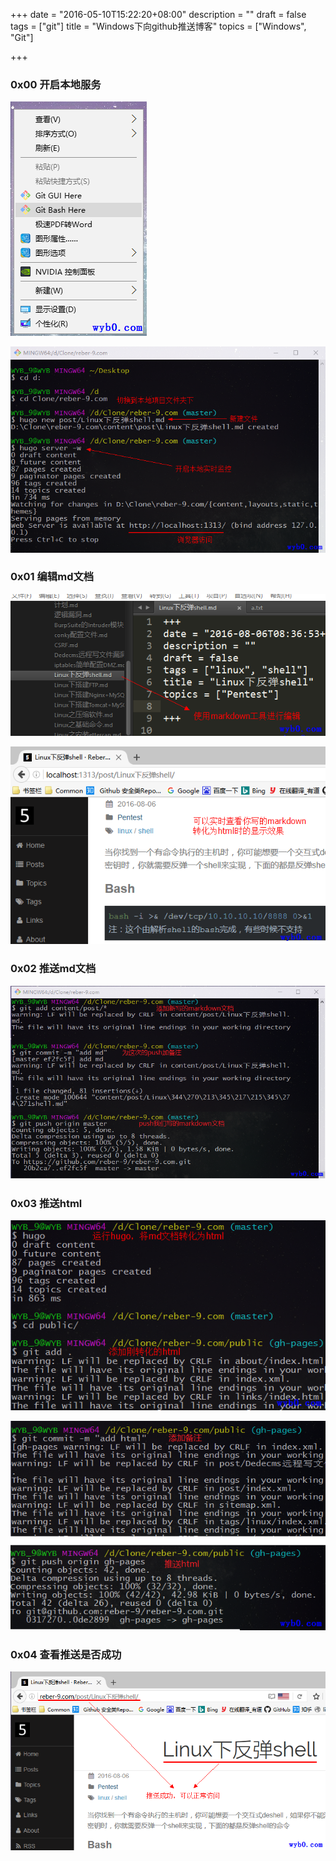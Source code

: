 +++
date = "2016-05-10T15:22:20+08:00"
description = ""
draft = false
tags = ["git"]
title = "Windows下向github推送博客"
topics = ["Windows", "Git"]

+++

### 0x00 开启本地服务
![1](/img/post/win_github_add_open_git.png)

![2](/img/post/win_github_add_create_file.png)

### 0x01 编辑md文档
![3](/img/post/win_github_add_edit_md.png)

![4](/img/post/win_github_add_visit_effect.png)

### 0x02 推送md文档
![5](/img/post/win_github_add_push_md.png)

### 0x03 推送html
![6](/img/post/win_github_add_md_to_html.png)

![7](/img/post/win_github_add_add_html.png)

### 0x04 查看推送是否成功
![8](/img/post/win_github_add_visit_result.png)